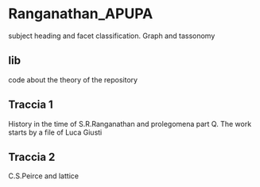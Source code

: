 # Ranganathan_APUPA
subject heading and facet classification. Graph and tassonomy

## lib
code about the theory of the repository
## Traccia 1
History in the time of S.R.Ranganathan and prolegomena part Q. The work starts by a file of Luca Giusti
## Traccia 2
C.S.Peirce and lattice


